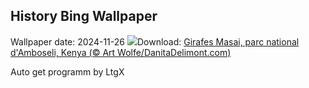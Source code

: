 ## History Bing Wallpaper
Wallpaper date: 2024-11-26
![](https://www.bing.com/th?id=OHR.AmboseliGiraffes_FR-CA7584281914_UHD.jpg&w=1000)Download: [Girafes Masai, parc national d'Amboseli, Kenya (© Art Wolfe/DanitaDelimont.com)](https://www.bing.com/th?id=OHR.AmboseliGiraffes_FR-CA7584281914_UHD.jpg)

Auto get programm by LtgX
